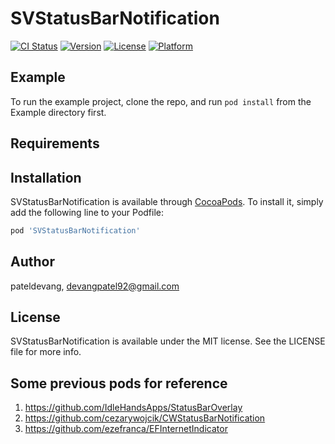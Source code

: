 # SVStatusBarNotification

[![CI Status](https://img.shields.io/travis/pateldevang/SVStatusBarNotification.svg?style=flat)](https://travis-ci.org/pateldevang/SVStatusBarNotification)
[![Version](https://img.shields.io/cocoapods/v/SVStatusBarNotification.svg?style=flat)](https://cocoapods.org/pods/SVStatusBarNotification)
[![License](https://img.shields.io/cocoapods/l/SVStatusBarNotification.svg?style=flat)](https://cocoapods.org/pods/SVStatusBarNotification)
[![Platform](https://img.shields.io/cocoapods/p/SVStatusBarNotification.svg?style=flat)](https://cocoapods.org/pods/SVStatusBarNotification)

## Example

To run the example project, clone the repo, and run `pod install` from the Example directory first.

## Requirements

## Installation

SVStatusBarNotification is available through [CocoaPods](https://cocoapods.org). To install
it, simply add the following line to your Podfile:

```ruby
pod 'SVStatusBarNotification'
```

## Author

pateldevang, devangpatel92@gmail.com

## License

SVStatusBarNotification is available under the MIT license. See the LICENSE file for more info.

## Some previous pods for reference 

1. https://github.com/IdleHandsApps/StatusBarOverlay
2. https://github.com/cezarywojcik/CWStatusBarNotification
3. https://github.com/ezefranca/EFInternetIndicator
